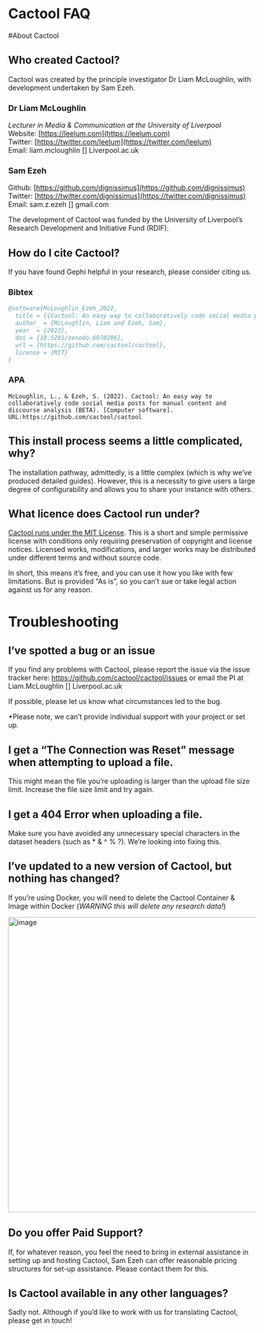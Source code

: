 # Cactool FAQ

#About Cactool

## Who created Cactool?

Cactool was created by the principle investigator Dr Liam McLoughlin, with development undertaken by Sam Ezeh. 

### Dr Liam McLoughlin
*Lecturer in Media & Communication at the University of Liverpool*  
Website: [https://leelum.com](https://leelum.com)  
Twitter: [https://twitter.com/leelum](https://twitter.com/leelum)  
Email: liam.mcloughlin [] Liverpool.ac.uk  

### Sam Ezeh
Github: [https://github.com/dignissimus](https://github.com/dignissimus)  
Twitter: [https://twitter.com/dignissimus](https://twitter.com/dignissimus)  
Email: sam.z.ezeh [] gmail.com  

The development of Cactool was funded by the University of Liverpool’s Research Development and Initiative Fund (RDIF).


## How do I cite Cactool?

If you have found Gephi helpful in your research, please consider citing us. 

### Bibtex
```bibtex
@software{McLoughlin_Ezeh_2022,
  title = {{Cactool: An easy way to collaboratively code social media posts for manual content and discourse analysis (BETA)}},
  author  = {McLoughlin, Liam and Ezeh, Sam},
  year  = {2022},
  doi = {10.5281/zenodo.6070206},
  url = {https://github.com/cactool/cactool},
  license = {MIT}
}
```
### APA
```
McLoughlin, L., & Ezeh, S. (2022). Cactool: An easy way to collaboratively code social media posts for manual content and discourse analysis (BETA). [Computer software]. URL:https://github.com/cactool/cactool
```




## This install process seems a little complicated, why?

The installation pathway, admittedly, is a little complex (which is why we’ve produced detailed guides). However, this is a necessity to give users a large degree of configurability and allows you to share your instance with others.

## What licence does Cactool run under? 

[Cactool runs under the MIT License](https://github.com/cactool/cactool/blob/main/LICENSE). This is a short and simple permissive license with conditions only requiring preservation of copyright and license notices. Licensed works, modifications, and larger works may be distributed under different terms and without source code. 

In short, this means it’s free, and you can use it how you like with few limitations. But is provided “As is”, so you can’t sue or take legal action against us for any reason.



# Troubleshooting

## I’ve spotted a bug or an issue 
If you find any problems with Cactool, please report the issue via the issue tracker here: https://github.com/cactool/cactool/issues or email the PI at Liam.McLoughlin [] Liverpool.ac.uk

If possible, please let us know what circumstances led to the bug.

*Please note, we can’t provide individual support with your project or set up.


## I get a “The Connection was Reset” message when attempting to upload a file.
This might mean the file you’re uploading is larger than the upload file size limit. Increase the file size limit and try again. 


## I get a 404 Error when uploading a file.
Make sure you have avoided any unnecessary special characters in the dataset headers (such as * & ^ % ?). We’re looking into fixing this.


## I’ve updated to a new version of Cactool, but nothing has changed?
If you’re using Docker, you will need to delete the Cactool Container & Image within Docker (*WARNING this will delete any research data!*)
  
<picture><img width="600" alt="image" src="https://github.com/cactool/cactool.github.io/assets/11173283/b994ec43-f26d-4aa4-858e-daba4ace41e2"></picture>

 
## Do you offer Paid Support?
If, for whatever reason, you feel the need to bring in external assistance in setting up and hosting Cactool, Sam Ezeh can offer reasonable pricing structures for set-up assistance. Please contact them for this.

## Is Cactool available in any other languages?
Sadly not. Although if you’d like to work with us for translating Cactool, please get in touch!

